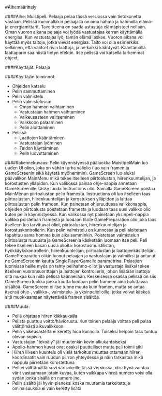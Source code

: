 ﻿#Aihemäärittely

####Aihe:
Muistipeli. Pelaaja pelaa tässä versiossa vain tietokonetta vastaan. Pelissä kummallakin pelaajalla on oma hahmo ja hahmolla elämä- ja energiamittarit. Tavoitteena on saada astustaja elämäpisteet nollaan. Oman vuoron aikana pelaaja voi lyödä vastustajaa kerran käyttämällä energiaa. Kun vastustajaa lyö, tämän elämä laskee. Vuoron aikana voi käyttää myös taitoja, jotka vievät energiaa. Taito voi olla esimerkiksi sellainen, että valitset rivin laattoja, ja ne kaikki kääntyvät. Kääntämällä laattaparin saa niistä tietyn efektin. Itse pelissä voi katsella tarkemmat ohjeet.

####Käyttäjät: 
Pelaaja

####Käyttäjän toiminnot:
- Ohjeiden katselu
- Pelin sammuttaminen
- Pelin valmistelu
- Pelin valmistelussa:
  - Oman hahmon vaihtaminen
  - Vastustajan hahmon vaihtaminen
  - Vaikeusasteen valitseminen
  - Valikkoon palaaminen
  - Pelin aloittaminen
- Pelissä:  
  - Laattojen kääntäminen
  - Vastustajan lyöminen
  - Taidon käyttäminen
  - Pelin luovuttaminen

####Rakennekuvaus:
Pelin käynnistyessä pääluokka MuistipeliMain luo uuden UI olion, joka on vähän turha väliolio (luo vain framen ja GameScreenin eikä käytetä myöhemmin). GameScreen luo aluksi päävalikon MainMenu mikä tekee itselleen piirtoalustan, hiirenkuuntelijan, ja korostusten ylläpidon. 
   Kun valikossa painaa ohje-nappia annetaan GameScreenille käsky luoda Instructions olio. Samalla GameScreen poistaa MainMenun piirtoalustan pelin framesta. Instructions oli luo itselleen taas piirtoalustan, hiirenkuuntelijan ja korostuksen ylläpidon ja laittaa piirtoalustan pelin frameen.
   Kun painetaan ohjeruudussa valikkonappia, ohjeiden piirtoalusta poistetaan framesta ja luodaan taas uusi valikko olio kuten pelin käynnistyessä. Kun valikossa nyt painetaan yksinpeli-nappia valikko poistetaan framesta ja luodaan tilalle GamePreparation olio joka taas itselleen luo tarvittavat oliot, piirtoalustan, hiirenkuuntelijan ja korostuskontrollerin.
   Kun pelin valmistelu on kunnossa ja peli aloitetaan tapahtuu sama homma kuin aikaisemminkin. Poistetaan valmistelun piirtoalusta ruudusta ja GameScreenia käsketään luomaan itse peli. Peli tekee itselleen kasan uusia olioita: korostusmuistilistan, hyökkäykskontrollerin, hiirenkuuntelijan, piirtoalustan ja laattojenkäsittelijän. GamePreparation olikin luonut pelaajan ja vastustajan jo valmiiksi ja antanut ne GameScreenin kautta SinglePlayerGamelle parametrina. Pelaajien luonnissa heille myös on tehty pelihahmo-oliot ja vastustaja lisäksi tekee itselleen vuoronsuorittajan ja laattojen kontrollerin, johon lisätään laattoja sitä mukaa kun niitä pelissä käännellään.
  Keskeisessä osassa pelissä on siis GameScreen luokka jonka kautta luodaan pelin frameen aina haluttavaa sisältöä. GameScreen ei itse tunne muuta kuin framen, mutta se antaa itsensä ohje-, valikko-, valmistelu- ja yksinpeliolioille, jotka voivat käskeä sitä muokkaamaan näytettävää framen sisältöä.


####Muuta:
- Peliä ohjataan hiiren klikkauksilla
- Pelistä puuttuu voitto/häviöruutu. Kun toinen pelaaja voittaa peli palaa välittömästi alkuvalikkoon
- Pelin vaikeusasteita ei keretty hioa kunnolla. Toiseksi helpoin taso tuntuu olevan sopivin.
- Vastustajan "tekoäly" jäi muutenkin kovin alkukantaiseksi
- Apollo-hahmon kuvat ovat osaksi puuttelliset mutta peli toimii silti
- Hiiren liikeen kuuntelu oli vielä tarkoitus muuttaa ottamaan hiiren koordinaatit vain ruudun piirron yhteydessä ja näin tarkastaa mikä nappula piirretään korostettuna
- Peli ei välttämättä sovi värisokeille tässä versiossa, olisi hyvä vaihtaa värit vastaamaan jotain kuvaa, kuten vaikkapa vihreä numero voisi olla sydän jonka sisällä on numero jne.
- Pelin sisältö jäi hyvin pieneksi koska muutamia tarkoitettuja ominaisuuksia ei vain keretty lisätä

